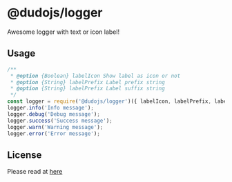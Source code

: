 # @dudojs/logger

Awesome logger with text or icon label!

## Usage

```javascript
/**
 * @option {Boolean} labelIcon Show label as icon or not
 * @option {String} labelPrefix Label prefix string
 * @option {String} labelPrefix Label suffix string
 */
const logger = require('@dudojs/logger')({ labelIcon, labelPrefix, labelPrefix });
logger.info('Info message');
logger.debug('Debug message');
logger.success('Success message');
logger.warn('Warning message');
logger.error('Error message');
```

## License

Please read at [here](./LICENSE.md)
